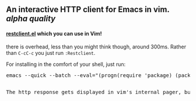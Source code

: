 ## An interactive HTTP client for Emacs in vim. *alpha quality*

#### [restclient.el](https://github.com/pashky/restclient.el) which you can use in Vim!

there is overhead, less than you might think though, around 300ms. Rather than `C-cC-c` you just run `:Restclient`.

For installing in the comfort of your shell, just run:
<pre>emacs --quick --batch --eval="(progn(require 'package) (package-initialize) (add-to-list 'package-archives '(\"melpa\" . \"http://melpa.milkbox.net/packages/\") t) (setq url-http-attempt-keepalives nil) (package-refresh-contents) (package-install 'restclient))"<pre>

The http response gets displayed in vim's internal pager, but this can be changed however, see `:h :redir`

